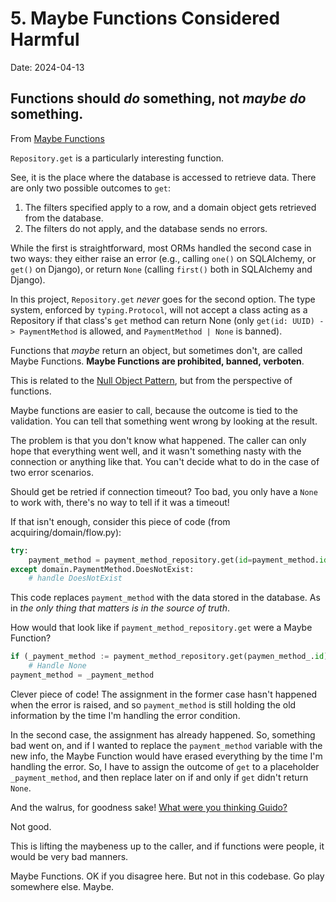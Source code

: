# 5. Maybe Functions Considered Harmful

Date: 2024-04-13

## Functions should _do_ something, **not** _maybe do_ something.

From [Maybe Functions](https://blog.benwinding.com/maybe-functions/)

`Repository.get` is a particularly interesting function.

See, it is the place where the database is accessed to retrieve data. There are only two possible outcomes to `get`:

1. The filters specified apply to a row, and a domain object gets retrieved from the database.
2. The filters do not apply, and the database sends no errors.

While the first is straightforward, most ORMs handled the second case in two ways: they either raise an error
(e.g., calling `one()` on SQLAlchemy, or `get()` on Django), or return `None` (calling `first()` both in SQLAlchemy
and Django).

In this project, `Repository.get` *never* goes for the second option. The type system, enforced by `typing.Protocol`,
will not accept a class acting as a Repository if that class's `get` method can return None (only
`get(id: UUID) -> PaymentMethod` is allowed, and `PaymentMethod | None` is banned).

Functions that *maybe* return an object, but sometimes don't, are called Maybe Functions.
**Maybe Functions are prohibited, banned, verboten**.

This is related to the [Null Object Pattern](https://en.wikipedia.org/wiki/Null_object_pattern),
but from the perspective of functions.

Maybe functions are easier to call, because the outcome is tied to the validation. You can tell that something
went wrong by looking at the result.

The problem is that you don't know what happened. The caller can only hope that everything went well, and it wasn't
something nasty with the connection or anything like that. You can't decide what to do in the case of two error
scenarios.

Should get be retried if connection timeout? Too bad, you only have a `None` to work with, there's no way to tell if
it was a timeout!

If that isn't enough, consider this piece of code (from acquiring/domain/flow.py):

```python
try:
    payment_method = payment_method_repository.get(id=payment_method.id)
except domain.PaymentMethod.DoesNotExist:
    # handle DoesNotExist
```

This code replaces `payment_method` with the data stored in the database. As in _the only thing that matters
is in the source of truth_.

How would that look like if `payment_method_repository.get` were a Maybe Function?

```python
if (_payment_method := payment_method_repository.get(paymen_method_.id)) is None:
    # Handle None
payment_method = _payment_method
```

Clever piece of code! The assignment in the former case hasn't happened when the error is raised, and so `payment_method`
is still holding the old information by the time I'm handling the error condition.

In the second case, the assignment has already happened. So, something bad went on, and if I wanted to replace the
`payment_method` variable with the new info, the Maybe Function would have erased everything by the time I'm handling
the error. So, I have to assign the outcome of `get` to a placeholder `_payment_method`, and then replace later on
if and only if `get` didn't return `None`.

And the walrus, for goodness sake!
[What were you thinking Guido?](https://mail.python.org/pipermail/python-committers/2018-July/005664.html)

Not good.

This is lifting the maybeness up to the caller, and if functions were people, it would be very bad manners.

Maybe Functions. OK if you disagree here. But not in this codebase. Go play somewhere else. Maybe.